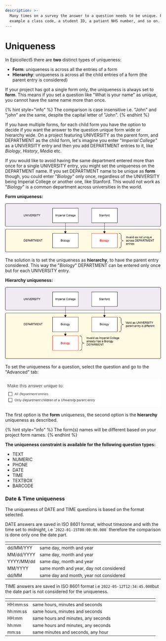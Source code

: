 ```yaml
---
description: >-
  Many times on a survey the answer to a question needs to be unique. For
  example a class code, a student ID, a patient NHS number, and so on.
---
```


# Uniqueness

In Epicollect5 there are **two** distinct types of uniqueness:

* **Form**: uniqueness is across all the entries of a form
* **Hierarchy**: uniqueness is across all the child entries of a form (the parent entry is considered)

If your project has got a single form only, the uniqueness is always set to **form**. This means if you set a question like "What is your name" as unique, you cannot have the same name more than once.

{% hint style="info" %}
The comparison is case insensitive i.e. "John" and "john" are the same, despite the capital letter of "John".
{% endhint %}

If you have multiple forms, for each child form you have the option to decide if you want the answer to the question unique form wide or hierarchy wide. On a project featuring UNIVERSITY as the parent form, and DEPARTMENT as the child form, let's imagine you enter "_Imperial College"_ as a UNIVERSITY entry and then you add DEPARTMENT entries to it, like _Biology_, _History_, _Media_ etc.

If you would like to avoid having the same department entered more than once for a single UNIVERSITY entry, you might set the uniqueness on the DEPARTMENT name. If you set DEPARTMENT name to be unique as **form** though, you could enter "_Biology_" only once, regardless of the UNIVERSITY being Imperial College or another one, like Stanford. This would not work as "_Biology_" is a common department across universities in the world.

**Form uniqueness:**

![](../.gitbook/assets/uniqueness-1.png)

The solution is to set the uniqueness as **hierarchy**, to have the parent entry considered. This way the "_Biology_" DEPARTMENT can be entered only once but for each UNIVERSITY entry.

**Hierarchy uniqueness:**

![](../.gitbook/assets/uniqueness-2.png)

To set the uniqueness for a question, select the question and go to the "Advanced" tab:

![](../.gitbook/assets/uniqueness-3.png)

The first option is the **form** uniqueness, the second option is the **hierarchy** uniqueness as described.

{% hint style="info" %}
The form(s) names will be different based on your project form names.
{% endhint %}

**The uniqueness constraint is available for the following question types:**

* TEXT
* NUMERIC
* PHONE
* DATE
* TIME
* TEXTBOX
* BARCODE

### Date & Time uniqueness



The uniqueness of DATE and TIME questions is based on the format selected.&#x20;

DATE answers are saved in ISO 8601 format, without timezone and with the time set to midnight, i.e \``2022-01-15T00:00:00.000`\` therefore the comparison is done only one the date part.

<table data-header-hidden><thead><tr><th></th><th width="372"></th><th></th></tr></thead><tbody><tr><td>dd/MM/YYY</td><td>same day, month and year</td><td></td></tr><tr><td>MM/dd/YYYY</td><td>same day, month and year</td><td></td></tr><tr><td>YYYY/MM/dd</td><td>same day, month and year</td><td></td></tr><tr><td>MM/YYYY</td><td>same month and year, day not considered</td><td></td></tr><tr><td>dd/MM</td><td>same day and month, year not considered</td><td></td></tr></tbody></table>



TIME answers are saved in ISO 8601 format i.e `2022-05-12T12:34:45.000`but the date part is not considered for the uniqueness.

<table><thead><tr><th></th><th width="377"></th><th></th></tr></thead><tbody><tr><td>HH:mm:ss</td><td>same hours, minutes and seconds</td><td></td></tr><tr><td>hh:mm:ss</td><td>same hours, minutes and seconds</td><td></td></tr><tr><td>HH:mm</td><td>same hours and minutes, any seconds</td><td></td></tr><tr><td>hh:mm</td><td>same hours and minutes, any seconds</td><td></td></tr><tr><td>mm:ss</td><td>same minutes and seconds, any hour</td><td></td></tr></tbody></table>













